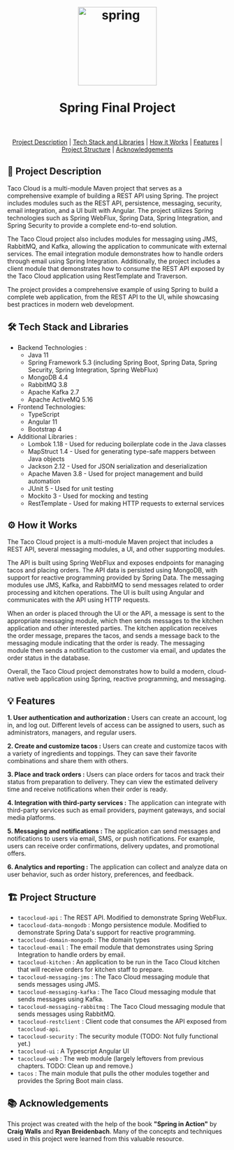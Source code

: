 <h1 align="center">
  <br>
<a  href="https://spring.io/"  target="_blank"  rel="noreferrer"> <img  src="https://www.vectorlogo.zone/logos/springio/springio-icon.svg"  alt="spring"  width="180"  height="180"/> </a>
  <br>
  <br>
  Spring Final Project
  <br>
  <br>
</h1>

<p align="center">
  <a href="#project-description">Project Description</a> |
  <a href="#tech-stack-and-libraries">Tech Stack and Libraries</a> |
  <a href="#how-it-works">How it Works</a> |
  <a href="#features">Features</a> |
  <a href="#project-structure">Project Structure</a> |
  <a href="#acknowledgements">Acknowledgements</a>
</p>



<div id="project-description"></div>

## 🚀 Project Description
Taco Cloud is a multi-module Maven project that serves as a comprehensive example of building a REST API using Spring. The project includes modules such as the REST API, persistence, messaging, security, email integration, and a UI built with Angular. The project utilizes Spring technologies such as Spring WebFlux, Spring Data, Spring Integration, and Spring Security to provide a complete end-to-end solution.

The Taco Cloud project also includes modules for messaging using JMS, RabbitMQ, and Kafka, allowing the application to communicate with external services. The email integration module demonstrates how to handle orders through email using Spring Integration. Additionally, the project includes a client module that demonstrates how to consume the REST API exposed by the Taco Cloud application using RestTemplate and Traverson.

The project provides a comprehensive example of using Spring to build a complete web application, from the REST API to the UI, while showcasing best practices in modern web development.


<div id="tech-stack-and-libraries"></div>

## 🛠️ Tech Stack and Libraries
- Backend Technologies : 
  - Java 11
  - Spring Framework 5.3 (including Spring Boot, Spring Data, Spring Security, Spring Integration, Spring WebFlux)
  - MongoDB 4.4
  - RabbitMQ 3.8
  - Apache Kafka 2.7
  - Apache ActiveMQ 5.16
- Frontend Technologies:
  - TypeScript
  - Angular 11
  - Bootstrap 4
- Additional Libraries :
  - Lombok 1.18 - Used for reducing boilerplate code in the Java classes
  - MapStruct 1.4 - Used for generating type-safe mappers between Java objects
  - Jackson 2.12 - Used for JSON serialization and deserialization
  - Apache Maven 3.8 - Used for project management and build automation
  - JUnit 5 - Used for unit testing
  - Mockito 3 - Used for mocking and testing
  - RestTemplate - Used for making HTTP requests to external services

<div id="how-it-works"></div>

## ⚙️ How it Works

The Taco Cloud project is a multi-module Maven project that includes a REST API, several messaging modules, a UI, and other supporting modules.

The API is built using Spring WebFlux and exposes endpoints for managing tacos and placing orders. The API data is persisted using MongoDB, with support for reactive programming provided by Spring Data. The messaging modules use JMS, Kafka, and RabbitMQ to send messages related to order processing and kitchen operations. The UI is built using Angular and communicates with the API using HTTP requests.

When an order is placed through the UI or the API, a message is sent to the appropriate messaging module, which then sends messages to the kitchen application and other interested parties. The kitchen application receives the order message, prepares the tacos, and sends a message back to the messaging module indicating that the order is ready. The messaging module then sends a notification to the customer via email, and updates the order status in the database.

Overall, the Taco Cloud project demonstrates how to build a modern, cloud-native web application using Spring, reactive programming, and messaging.

<div id="features"></div>

## 💡 Features
**1. User authentication and authorization :** Users can create an account, log in, and log out. Different levels of access can be assigned to users, such as administrators, managers, and regular users.

**2. Create and customize tacos :** Users can create and customize tacos with a variety of ingredients and toppings. They can save their favorite combinations and share them with others.

**3. Place and track orders :** Users can place orders for tacos and track their status from preparation to delivery. They can view the estimated delivery time and receive notifications when their order is ready.

**4. Integration with third-party services :** The application can integrate with third-party services such as email providers, payment gateways, and social media platforms.

**5. Messaging and notifications :** The application can send messages and notifications to users via email, SMS, or push notifications. For example, users can receive order confirmations, delivery updates, and promotional offers.

**6. Analytics and reporting :** The application can collect and analyze data on user behavior, such as order history, preferences, and feedback. 

<div id="project-structure"></div>

## 🏗️ Project Structure

 - `tacocloud-api` : The REST API. Modified to demonstrate Spring WebFlux.
 - `tacocloud-data-mongodb` : Mongo persistence module. Modified to demonstrate Spring Data's support for reactive programming.
 - `tacocloud-domain-mongodb` : The domain types
 - `tacocloud-email` : The email module that demonstrates using Spring Integration to handle orders by email.
 - `tacocloud-kitchen` : An application to be run in the Taco Cloud kitchen that will receive orders for kitchen staff to prepare.
 - `tacocloud-messaging-jms` : The Taco Cloud messaging module that sends messages using JMS.
 - `tacocloud-messaging-kafka` : The Taco Cloud messaging module that sends messages using Kafka.
 - `tacocloud-messaging-rabbitmq` : The Taco Cloud messaging module that sends messages using RabbitMQ.
 - `tacocloud-restclient` : Client code that consumes the API exposed from `tacocloud-api`.
 - `tacocloud-security` : The security module (TODO: Not fully functional yet.)
 - `tacocloud-ui` : A Typescript Angular UI
 - `tacocloud-web` : The web module (largely leftovers from previous chapters. TODO: Clean up and remove.)
 - `tacos` : The main module that pulls the other modules together and provides the Spring Boot main class.

<div id="acknowledgements"></div>

## 📚 Acknowledgements 
This project was created with the help of the book **"Spring in Action"** by **Craig Walls** and **Ryan Breidenbach**. Many of the concepts and techniques used in this project were learned from this valuable resource.

